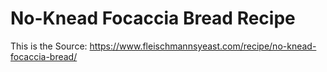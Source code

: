 # No-Knead Focaccia Bread Recipe
This is the Source: https://www.fleischmannsyeast.com/recipe/no-knead-focaccia-bread/ 
